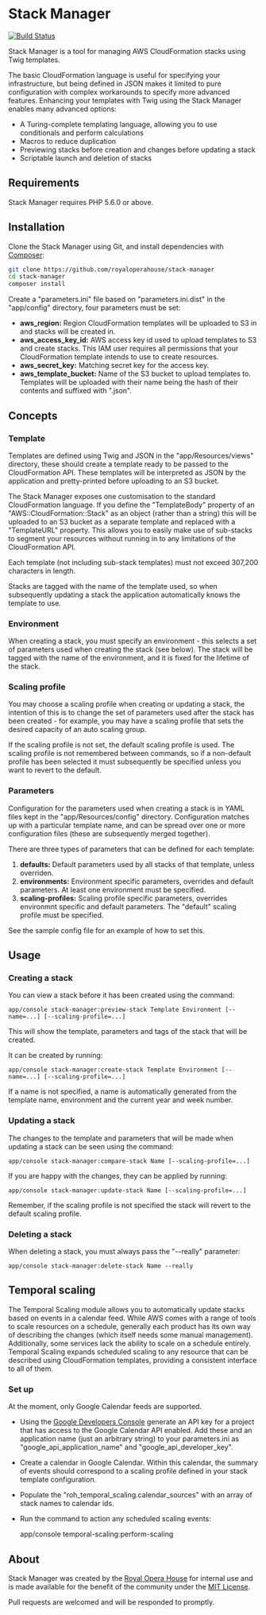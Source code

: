 # Stack Manager

[![Build Status](https://travis-ci.org/royaloperahouse/stack-manager.svg)](https://travis-ci.org/royaloperahouse/stack-manager)

Stack Manager is a tool for managing AWS CloudFormation stacks using Twig templates.

The basic CloudFormation language is useful for specifying your infrastructure, but being defined in JSON makes it limited to pure configuration with complex workarounds to specify more advanced features.  Enhancing your templates with Twig using the Stack Manager enables many advanced options:

- A Turing-complete templating language, allowing you to use conditionals and perform calculations
- Macros to reduce duplication
- Previewing stacks before creation and changes before updating a stack
- Scriptable launch and deletion of stacks

## Requirements

Stack Manager requires PHP 5.6.0 or above.

## Installation

Clone the Stack Manager using Git, and install dependencies with [Composer](https://getcomposer.org/):

```bash
git clone https://github.com/royaloperahouse/stack-manager
cd stack-manager
composer install
```

Create a "parameters.ini" file based on "parameters.ini.dist" in the "app/config" directory, four parameters must be set:

- **aws_region:** Region CloudFormation templates will be uploaded to S3 in and stacks will be created in.
- **aws_access_key_id:** AWS access key id used to upload templates to S3 and create stacks.  This IAM user requires all permissions that your CloudFormation template intends to use to create resources.
- **aws_secret_key:** Matching secret key for the access key.
- **aws_template_bucket:** Name of the S3 bucket to upload templates to.  Templates will be uploaded with their name being the hash of their contents and suffixed with ".json".

## Concepts

### Template

Templates are defined using Twig and JSON in the "app/Resources/views" directory, these should create a template ready to be passed to the CloudFormation API.  These templates will be interpreted as JSON by the application and pretty-printed before uploading to an S3 bucket.

The Stack Manager exposes one customisation to the standard CloudFormation language.  If you define the "TemplateBody" property of an "AWS::CloudFormation::Stack" as an object (rather than a string) this will be uploaded to an S3 bucket as a separate template and replaced with a "TemplateURL" property.  This allows you to easily make use of sub-stacks to segment your resources without running in to any limitations of the CloudFormation API.

Each template (not including sub-stack templates) must not exceed 307,200 characters in length.

Stacks are tagged with the name of the template used, so when subsequently updating a stack the application automatically knows the template to use.

### Environment

When creating a stack, you must specify an environment - this selects a set of parameters used when creating the stack (see below).  The stack will be tagged with the name of the environment, and it is fixed for the lifetime of the stack.

### Scaling profile

You may choose a scaling profile when creating or updating a stack, the intention of this is to change the set of parameters used after the stack has been created - for example, you may have a scaling profile that sets the desired capacity of an auto scaling group.

If the scaling profile is not set, the default scaling profile is used.  The scaling profile is not remembered between commands, so if a non-default profile has been selected it must subsequently be specified unless you want to revert to the default.

### Parameters

Configuration for the parameters used when creating a stack is in YAML files kept in the "app/Resources/config" directory.  Configuration matches up with a particular template name, and can be spread over one or more configuration files (these are subsequently merged together).

There are three types of parameters that can be defined for each template:

1. **defaults:** Default parameters used by all stacks of that template, unless overriden.
2. **environments:** Environment specific parameters, overrides and default parameters.  At least one environment must be specified.
3. **scaling-profiles:** Scaling profile specific parameters, overrides environmnt specific and default parameters.  The "default" scaling profile must be specified.

See the sample config file for an example of how to set this.

## Usage

### Creating a stack

You can view a stack before it has been created using the command:

    app/console stack-manager:preview-stack Template Environment [--name=...] [--scaling-profile=...]

This will show the template, parameters and tags of the stack that will be created.

It can be created by running:

    app/console stack-manager:create-stack Template Environment [--name=...] [--scaling-profile=...]

If a name is not specified, a name is automatically generated from the template name, environment and the current year and week number.

### Updating a stack

The changes to the template and parameters that will be made when updating a stack can be seen using the command:

    app/console stack-manager:compare-stack Name [--scaling-profile=...]

If you are happy with the changes, they can be applied by running:

    app/console stack-manager:update-stack Name [--scaling-profile=...]

Remember, if the scaling profile is not specified the stack will revert to the default scaling profile.

### Deleting a stack

When deleting a stack, you must always pass the "--really" parameter:

    app/console stack-manager:delete-stack Name --really

## Temporal scaling

The Temporal Scaling module allows you to automatically update stacks based on events in a calendar feed.  While AWS comes with a range of tools to scale resources on a schedule, generally each product has its own way of describing the changes (which itself needs some manual management).  Additionally, some services lack the ability to scale on a schedule entirely.  Temporal Scaling expands scheduled scaling to any resource that can be described using CloudFormation templates, providing a consistent interface to all of them.

### Set up

At the moment, only Google Calendar feeds are supported.

- Using the [Google Developers Console](https://console.developers.google.com/project) generate an API key for a project that has access to the Google Calendar API enabled.  Add these and an application name (just an arbitrary string) to your parameters.ini as "google_api_application_name" and "google_api_developer_key".

- Create a calendar in Google Calendar.  Within this calendar, the summary of events should correspond to a scaling profile defined in your stack template configuration.

- Populate the "roh_temporal_scaling.calendar_sources" with an array of stack names to calendar ids.

- Run the command to action any scheduled scaling events:

    app/console temporal-scaling:perform-scaling

## About

Stack Manager was created by the [Royal Opera House](http://www.roh.org.uk/digital) for internal use and is made available for the benefit of the community under the [MIT License](LICENSE).

Pull requests are welcomed and will be responded to promptly.
